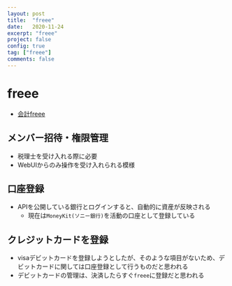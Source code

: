 ```yaml
---
layout: post
title:  "freee"
date:   2020-11-24
excerpt: "freee"
project: false
config: true
tag: ["freee"]
comments: false
---
```


# freee
 - [会計freee](https://secure.freee.co.jp/)

## メンバー招待・権限管理
 - 税理士を受け入れる際に必要
 - WebUIからのみ操作を受け入れられる模様

## 口座登録
 - APIを公開している銀行とログインすると、自動的に資産が反映される
   - 現在は`MoneyKit(ソニー銀行)`を活動の口座として登録している
   
## クレジットカードを登録
 - visaデビットカードを登録しようとしたが、そのような項目がないため、デビットカードに関しては口座登録として行うものだと思われる
 - デビットカードの管理は、決済したらすぐ`freee`に登録だと思われる

